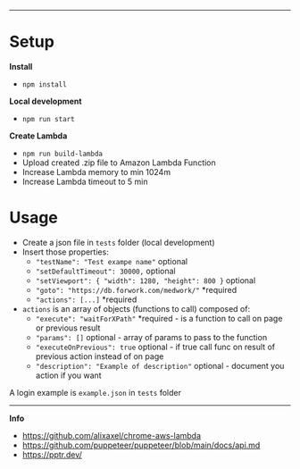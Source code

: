 ***
# **Setup**

**Install**
- `npm install`

**Local development**
- `npm run start`

**Create Lambda**
- `npm run build-lambda`
- Upload created .zip file to Amazon Lambda Function
- Increase Lambda memory to min 1024m 
- Increase Lambda timeout to 5 min
# **Usage**

- Create a json file in `tests` folder (local development)
- Insert those properties:
  - `"testName": "Test exampe name"` optional
  - `"setDefaultTimeout": 30000,` optional
  - `"setViewport": { "width": 1280, "height": 800 }` optional 
  - `"goto": "https://db.forwork.com/medwork/"` *required
  - `"actions": [...]` *required
- `actions` is an array of objects (functions to call) composed of:
  - `"execute": "waitForXPath"` *required - is a function to call on page or previous result
  - `"params": []` optional - array of params to pass to the function
  - `"executeOnPrevious": true` optional - if true call func on result of previous action instead of on page
  - `"description": "Example of description"` optional - document you action if you want

A login example is `example.json` in `tests` folder
***
**Info**
- https://github.com/alixaxel/chrome-aws-lambda
- https://github.com/puppeteer/puppeteer/blob/main/docs/api.md
- https://pptr.dev/